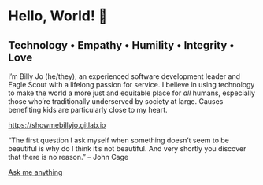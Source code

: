 # Hello, World! 👋

## Technology • Empathy • Humility • Integrity • Love

I’m Billy Jo (he/they), an experienced software development leader and Eagle Scout with a lifelong passion for service. I believe in using technology to make the world a more just and equitable place for *all* humans, especially those who’re traditionally underserved by society at large. Causes benefiting kids are particularly close to my heart.

<https://showmebillyjo.gitlab.io>

“The first question I ask myself when something doesn’t seem to be beautiful is why do I think it’s not beautiful. And very shortly you discover that there is no reason.” – John Cage

[Ask me anything](./ama.md)
